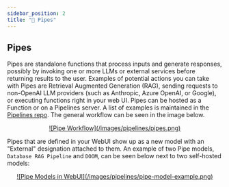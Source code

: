 ```yaml
---
sidebar_position: 2
title: "🔧 Pipes"
---
```


## Pipes

Pipes are standalone functions that process inputs and generate responses, possibly by invoking one or more LLMs or external services before returning results to the user. Examples of potential actions you can take with Pipes are Retrieval Augmented Generation (RAG), sending requests to non-OpenAI LLM providers (such as Anthropic, Azure OpenAI, or Google), or executing functions right in your web UI. Pipes can be hosted as a Function or on a Pipelines server. A list of examples is maintained in the [Pipelines repo](https://github.com/open-webui/pipelines/tree/main/examples/pipelines). The general workflow can be seen in the image below.

<div align="center">
  <a href="#">
    ![Pipe Workflow](/images/pipelines/pipes.png)
  </a>
</div>

Pipes that are defined in your WebUI show up as a new model with an "External" designation attached to them. An example of two Pipe models, `Database RAG Pipeline` and `DOOM`, can be seen below next to two self-hosted models:

<div align="center">
  <a href="#">
    ![Pipe Models in WebUI](/images/pipelines/pipe-model-example.png)
  </a>
</div>
